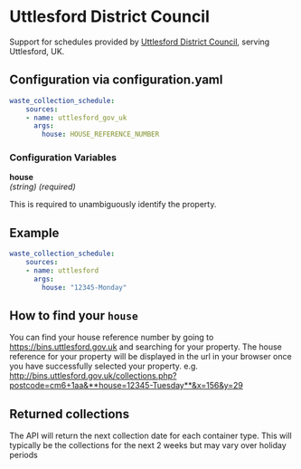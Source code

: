 # Uttlesford District Council

Support for schedules provided by [Uttlesford District Council](http://bins.uttlesford.gov.uk/), serving Uttlesford, UK.

## Configuration via configuration.yaml

```yaml
waste_collection_schedule:
    sources:
    - name: uttlesford_gov_uk
      args:
        house: HOUSE_REFERENCE_NUMBER
```

### Configuration Variables

**house**  
*(string) (required)*

This is required to unambiguously identify the property.

## Example

```yaml
waste_collection_schedule:
    sources:
    - name: uttlesford
      args:
        house: "12345-Monday"

```

## How to find your `house`

You can find your house reference number by going to https://bins.uttlesford.gov.uk and searching for your property.
The house reference for your property will be displayed in the url in your browser once you have successfully selected your property.
e.g. http://bins.uttlesford.gov.uk/collections.php?postcode=cm6+1aa&**house=12345-Tuesday**&x=156&y=29

## Returned collections

The API will return the next collection date for each container type. This will typically be the collections for the next 2 weeks but may vary over holiday periods
